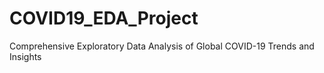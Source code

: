 # COVID19_EDA_Project
Comprehensive Exploratory Data Analysis of Global COVID-19 Trends and Insights
